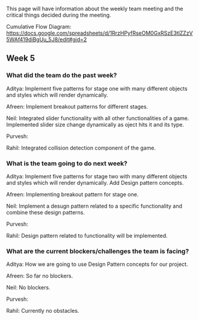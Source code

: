 This page will have information about the weekly team meeting and the critical things decided during the meeting.

Cumulative Flow Diagram: https://docs.google.com/spreadsheets/d/1RrzHPyfRseOM0GxRSzE3tlZZzV5WAf419diBgUu_5J8/edit#gid=2

## Week 5

### What did the team do the past week?

Aditya: Implement five patterns for stage one with many different objects and styles which will render dynamically. 

Afreen: Implement breakout patterns for different stages.

Neil: Integrated slider functionality with all other functionalities of a game. Implemented slider size change dynamically as oject hits it and its type.

Purvesh: 

Rahil: Integrated collision detection component of the game.

### What is the team going to do next week?

Aditya:  Implement five patterns for stage two with many different objects and styles which will render dynamically. Add Design pattern concepts.

Afreen: Implementing breakout pattern for stage one.

Neil: Implement a desugn pattern related to a specific functionality and combine these design patterns.

Purvesh: 

Rahil: Design pattern related to functionality will be implemented.

### What are the current blockers/challenges the team is facing?

Aditya: How we are going to use Design Pattern concepts for our project.

Afreen: So far no blockers.

Neil: No blockers.

Purvesh: 

Rahil: Currently no obstacles.
